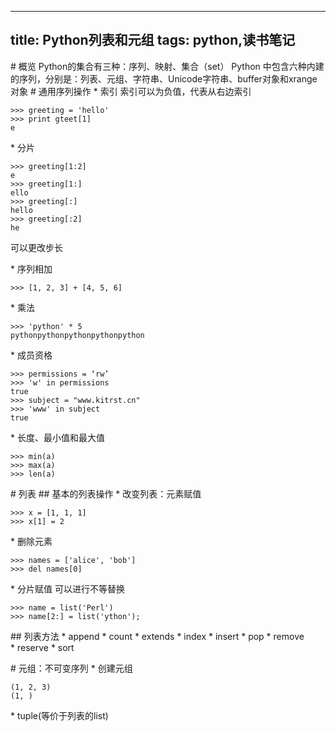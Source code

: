 -----------------------
title: Python列表和元组
tags: python,读书笔记
-----------------------
# 概览
Python的集合有三种：序列、映射、集合（set）
Python 中包含六种内建的序列，分别是：列表、元组、字符串、Unicode字符串、buffer对象和xrange对象
# 通用序列操作
* 索引
索引可以为负值，代表从右边索引
```
>>> greeting = 'hello'
>>> print gteet[1]
e
```

* 分片
```
>>> greeting[1:2]
e
>>> greeting[1:]
ello
>>> greeting[:]
hello
>>> greeting[:2]
he
```
可以更改步长

* 序列相加
```
>>> [1, 2, 3] + [4, 5, 6]
```

* 乘法
```
>>> 'python' * 5
pythonpythonpythonpythonpython
```

* 成员资格
```
>>> permissions = ‘rw’
>>> 'w' in permissions
true
>>> subject = "www.kitrst.cn"
>>> 'www' in subject
true
```
* 长度、最小值和最大值
```
>>> min(a)
>>> max(a)
>>> len(a)
```

# 列表
## 基本的列表操作
* 改变列表：元素赋值
```
>>> x = [1, 1, 1]
>>> x[1] = 2
```
* 删除元素
```
>>> names = ['alice', 'bob']
>>> del names[0]
```
* 分片赋值
可以进行不等替换
```
>>> name = list('Perl')
>>> name[2:] = list('ython');
```

## 列表方法
* append
* count
* extends
* index
* insert
* pop
* remove
* reserve
* sort

# 元组：不可变序列
* 创建元组
```
(1, 2, 3)
(1, )
```
* tuple(等价于列表的list)
